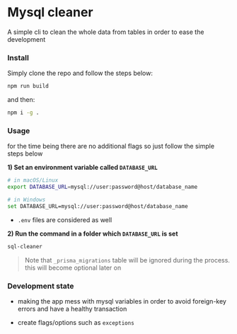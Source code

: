# Mysql cleaner

A simple cli to clean the whole data from tables in order to ease the development

### Install

Simply clone the repo and follow the steps below:

```bash
npm run build
```

and then:

```bash
npm i -g .
```

### Usage

for the time being there are no additional flags so just follow the simple steps below

**1) Set an environment variable called `DATABASE_URL`**

```bash
# in macOS/Linux
export DATABASE_URL=mysql://user:password@host/database_name

# in Windows
set DATABASE_URL=mysql://user:password@host/database_name
```

-   `.env` files are considered as well

**2) Run the command in a folder which `DATABASE_URL` is set**

```bash
sql-cleaner
```

> Note that `_prisma_migrations` table will be ignored during the process. this will become optional later on

### Development state

-   making the app mess with mysql variables in order to avoid foreign-key errors and have a healthy transaction

-   create flags/options such as `exceptions`
